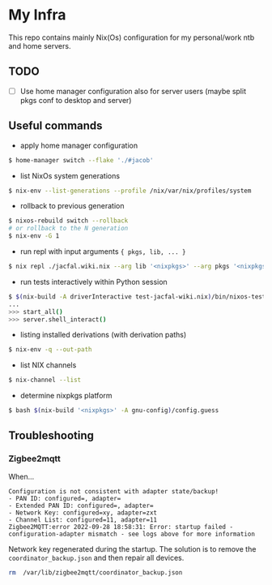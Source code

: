 # My Infra

This repo contains mainly Nix(Os) configuration for my personal/work ntb and home servers. 

## TODO
 - [ ] Use home manager configuration also for server users (maybe split pkgs conf to desktop and server)

## Useful commands

* apply home manager configuration

```bash
$ home-manager switch --flake './#jacob'
```

* list NixOs system generations

```bash
$ nix-env --list-generations --profile /nix/var/nix/profiles/system
```

* rollback to previous generation

```bash
$ nixos-rebuild switch --rollback
# or rollback to the N generation
$ nix-env -G 1
```

* run repl with input arguments `{ pkgs, lib, ... }`

```bash
$ nix repl ./jacfal.wiki.nix --arg lib '<nixpkgs>' --arg pkgs '<nixpkgs>'
```

* run tests interactively within Python session

```bash
$ $(nix-build -A driverInteractive test-jacfal-wiki.nix)/bin/nixos-test-driver
...
>>> start_all()
>>> server.shell_interact()
```

* listing installed derivations (with derivation paths)

```bash
$ nix-env -q --out-path
```

* list NIX channels

```bash
$ nix-channel --list
```

* determine nixpkgs platform 

```bash
$ bash $(nix-build '<nixpkgs>' -A gnu-config)/config.guess
```

## Troubleshooting
### Zigbee2mqtt

When...

```
Configuration is not consistent with adapter state/backup!
- PAN ID: configured=, adapter=
- Extended PAN ID: configured=, adapter=
- Network Key: configured=xy, adapter=zxt
- Channel List: configured=11, adapter=11
Zigbee2MQTT:error 2022-09-28 18:58:31: Error: startup failed - configuration-adapter mismatch - see logs above for more information
```

Network key regenerated during the startup. The solution is to remove the `coordinator_backup.json` and then repair all devices.

```bash
rm  /var/lib/zigbee2mqtt/coordinator_backup.json 
```

